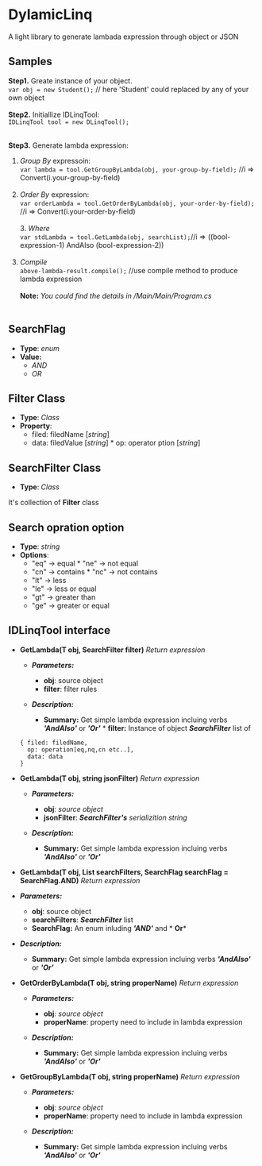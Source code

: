 
# DylamicLinq
A light library to generate lambada expression through object or JSON
## Samples
**Step1.** Greate instance of your object. <br/>
`var obj = new Student();` // here 'Student' could replaced by any of your own object <br/>
<br/>
**Step2.** Initiallize IDLinqTool: <br/>
`IDLinqTool tool = new DLinqTool();`<br/><br/>

**Step3.** Generate lambda expression:<br/>
1. *Group By* expressoin: <br/>
`var lambda = tool.GetGroupByLambda(obj, your-group-by-field);` //i => Convert(i.your-group-by-field)<br/><br/>
2. *Order By* expression:<br/>
`var orderLambda = tool.GetOrderByLambda(obj, your-order-by-field);` //i => Convert(i.your-order-by-field)<br/> <br/>3. *Where*<br/>
 `var stdLambda = tool.GetLambda(obj, searchList);`//i => ((bool-expression-1) AndAlso (bool-expression-2))<br/><br/>
4. *Compile* <br/>
  `above-lambda-result.compile();` //use compile method to produce lambda expression
  <br/></br>
**Note:**  _You could find the details in /Main/Main/Program.cs_
<br/></br>

## SearchFlag
 * **Type**: _enum_ <br/>
 * **Value:**      
   * _AND_
   * _OR_
## Filter Class
* **Type**: _Class_
* **Property**:
    * filed: filedName [_string_]
   * data: filedValue [_string_]    * op: operator ption [_string_]

## SearchFilter Class
 * **Type**: _Class_

 It's collection of **Filter** class
## Search opration option
* **Type**: _string_
* **Options**:
   * "eq" -> equal   * "ne" -> not equal
   * "cn" -> contains   * "nc" -> not contains
   * "lt" -> less
   * "le" -> less or equal
   * "gt" -> greater than
   * "ge" -> greater or equal

## IDLinqTool interface
  * **GetLambda<T>(T obj, SearchFilter filter)** *Return expression*<br/>
      
       * _**Parameters:**_
            * **obj**: source object
            * **filter**: filter rules
      
       *  _**Description:**_
            * **Summary:** Get simple lambda expression incluing verbs ***'AndAlso'*** or ***'Or'***
        * **filter:** Instance of object ***SearchFilter*** list of 
        
        { filed: filedName,
          op: operation[eq,nq,cn etc..],
          data: data
        }
    
  * **GetLambda<T>(T obj, string jsonFilter)** *Return expression*
      
    *   _**Parameters:**_
          * **obj**: _source object_
          * **jsonFilter**: _**SearchFilter's** serializition string_ 
       
    *  _**Description:**_
          * **Summary:** Get simple lambda expression incluing verbs ***'AndAlso'*** or ***'Or'***
   
 * **GetLambda<T>(T obj, List<SearchFilter> searchFilters, SearchFlag searchFlag = SearchFlag.AND)** *Return expression*
  
  *   _**Parameters:**_
        * **obj**: source object
        * **searchFilters**: ***SearchFilter*** list 
        * **SearchFlag:** An enum inluding ***'AND'*** and * **Or***
        
        
  *   _**Description:**_
        * **Summary:** Get simple lambda expression incluing verbs ***'AndAlso'*** or ***'Or'***
    
* **GetOrderByLambda<T>(T obj, string properName)** *Return expression* 
      
  *  _**Parameters:**_
        * **obj**: _source object_
        * **properName**: property need to include in lambda expression
      
  *  _**Description:**_
        * **Summary:** Get simple lambda expression incluing verbs ***'AndAlso'*** or ***'Or'***
      
* **GetGroupByLambda<T>(T obj, string properName)** *Return expression*
      
  *  _**Parameters:**_
        * **obj**: _source object_
        * **properName**: property need to include in lambda expression

  *  _**Description:**_
        * **Summary:** Get simple lambda expression incluing verbs ***'AndAlso'*** or ***'Or'***
